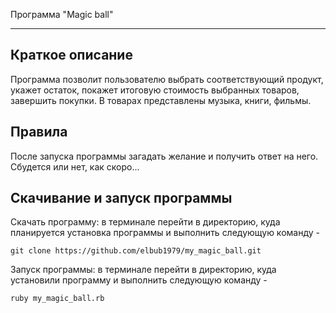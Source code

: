 Программа "Magic ball"

____

Краткое описание
-----------

Программа позволит пользователю выбрать соответствующий продукт, укажет остаток, покажет итоговую стоимость выбранных товаров, завершить покупки. В товарах представлены музыка, книги, фильмы.

Правила
-----------
После запуcка программы загадать желание и получить ответ на него. Сбудется или нет, как скоро...

Скачивание и запуск программы
----------
Скачать программу: в терминале перейти в директорию, куда планируется установка программы и выполнить следующую команду - 
```
git clone https://github.com/elbub1979/my_magic_ball.git
```

Запуск программы: в терминале перейти в директорию, куда установили программу и выполнить следующую команду -

``` 
ruby my_magic_ball.rb
```
